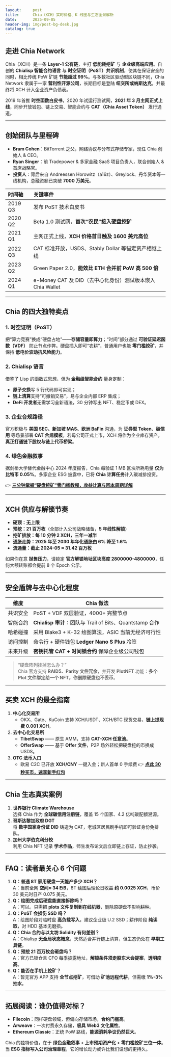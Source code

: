 ```yaml
---
layout:     post
title:      Chia（XCH）实时价格、K 线图与生态全景解析
date:       2025-09-05
header-img: img/post-bg-desk.jpg
catalog: true
---
```


## 走进 Chia Network
Chia（XCH）是一条 **Layer-1 公有链**，主打 **低能耗挖矿** 与 **企业级高端应用**。自创的 **Chialisp 智能合约语言** 与 **时空证明（PoST）共识机制**，使其在保证安全的同时，相比传统 PoW 矿链 **节能超过 99%**。与多数社区驱动型区块链不同，Chia Network 隶属于一家 **营利性开源公司**，长期目标是登陆 **纽交所或纳斯达克**，并最终将 XCH 计入企业资产负债表。

2019 年首推 **时空函数白皮书**，2020 年试运行测试网，**2021 年 3 月主网正式上线**，同步开放钱包、链上交易、智能合约与 **CAT（Chia Asset Token）** 发行通道。

---

## 创始团队与里程碑
- **Bram Cohen**：BitTorrent 之父，网络协议与分布式存储专家，现任 Chia 创始人 & CEO。  
- **Ryan Singer**：前 Tradepower & 多家金融 SaaS 项目负责人，联合创始人 & 首席战略官。  
- **投资人**：背后来自 Andreessen Horowitz（a16z）、Greylock、丹华资本等一线机构，总融资额已突破 **7000 万美元**。

| 时间轴   | 关键事件                                                 |
|:---------|:---------------------------------------------------------|
| 2019 Q3  | 发布 PoST 技术白皮书                                      |
| 2020 Q2  | Beta 1.0 测试网，**首次“农民”接入硬盘挖矿**               |
| 2021 Q1  | 主网正式上线，**XCH 价格首日触及 1600 美元高位**         |
| 2022 Q3  | CAT 标准开放，USDS、Stably Dollar 等锚定资产相继上线     |
| 2023 Q2  | Green Paper 2.0，**能效比 ETH 合并前 PoW 高 500 倍**      |
| 2024 Q1  | e-Money CAT 及 DID（去中心化身份）测试版本嵌入 Chia Wallet |

---

## Chia 的四大独特卖点

### 1. 时空证明（PoST）  
把“算力竞赛”换成“硬盘占地”——**存储容量即算力**；“时间”部分通过 **可验证延迟函数（VDF）** 防止节点作弊。硬盘插入即可“农耕”，普通用户也能 **零门槛挖矿**，并保持 **低电价波动抗风险能力**。

### 2. Chialisp 语言  
借鉴了 Lisp 的函数式思想，但为 **金融级智能合约** 量身定制：  
- **原子交换**写 5 行代码即可实现；  
- **链上清算**支持“可撤销交易”，易与企业内部 ERP 集成；  
- **DeFi 开发者**无需学习全新语法，30 分钟写出 NFT、稳定币或 DEX。

### 3. 企业合规路径  
官方积极与 **美国 SEC、新加坡 MAS、欧洲 BaFin** 沟通，为 **证券型 Token**、**碳信用** 等场景部署 **CAT 合规模板**。若母公司正式上市，XCH 将作为企业库存资产，**真正打通链下股权与链上代币桥梁**。

### 4. 绿色金融叙事  
据剑桥大学替代金融中心 2024 年度报告，Chia 每验证 1 MB 区块所耗电量 **仅为比特币 0.05%**。多家企业 ESG 披露中，已将 **Chia 计算任务**计入碳减排投资。

👉 [**三分钟掌握“硬盘挖矿”零门槛教程，收益计算与回本周期详解**](https://okxdog.com/)

---

## XCH 供应与解锁节奏
- **硬顶：无上限**  
- **预挖：21 百万枚**（全部计入公司战略储备，**5 年线性解锁**）  
- **挖矿排放：每 10 分钟 2 XCH，三年一减半**  
- **通胀走势：2025 年至 2030 年年化通胀由 6% 降至 1.6%**  
- **流通量：截止 2024-05 ≈ 31.42 百万枚**  

如果你在意 **抛售压力**，请锁定 **官方解锁地址区块高度 2800000-4800000**，任何大额转账都会提前 8 个 Epoch 公示。

---

## 安全盾牌与去中心化程度
| 维度       | Chia 做法                                                   |
|------------|-------------------------------------------------------------|
| 共识安全   | PoST + VDF 双层验证，4000+ 完整节点                         |
| 智能合约   | **Chialisp 审计**：团队与 Trail of Bits、Quantstamp 合作    |
| 哈希碰撞   | 采用 Blake3 + K-32 绘图算法，ASIC 当前无经济可行性          |
| 访问控制   | 命令行 + 硬件钱包 **Ledger Nano S Plus** 冷签               |
| 未来升级   | **密钥托管 CAT + 时间锁合约** 保障企业级公司钱包            |

> “硬盘阵列挂掉怎么办？”  
> Chia 官方支持 **RAID5、Parity 文件冗余**，并开发 **PlotNFT** 功能：**多个 Plot 文件绑定给一个 NFT，你删除硬盘也不丢币**。

---

## 买卖 XCH 的最全指南
1. **中心化交易所**  
   - OKX、Gate、KuCoin 支持 XCH/USDT、XCH/BTC 现货交易，**链上提现费 0.001 XCH**。  
2. **去中心化交易所**  
   - **TibetSwap** —— 原生 AMM，支持 **CAT-XCH 任意池**。  
   - **OfferSwap** —— 基于 **Offer 文件**，P2P 场外轻松把硬盘挖的币换成 USDS。
3. **OTC 法币入口**  
   - 欧易 C2C 已开放 **XCH/CNY** 一键入金；新人首单 0 手续费 👉 [**点此 30 秒买币，速享新手红包**](https://okxdog.com/)

---

## Chia 生态真实案例
1. **世界银行 Climate Warehouse**  
   选择 Chia 作为 **全球碳信用注册链**，覆盖 15 个国家、4.2 亿吨碳配额溯源。  
2. **哥斯达黎加政府 DGT**  
   将 **数字国家身份证 DID** 铸造为 CAT，老城区居民刷手机即可验证身份免排队。  
3. **加州大学伯克利分校**  
   利用 Chia NFT 记录 **学术作品**，师生发布论文后立即链上存证，防止抄袭。

---

## FAQ：读者最关心 6 个问题
1. **Q：普通 8T 家用硬盘一天能产多少 XCH？**  
   A：当前全网 **空间≈ 34 EiB**，8T 绘图后理论日收益 **约 0.0025 XCH**，币价 30 美元时日产 0.075 美元。
2. **Q：绘图完成后硬盘能直接拆除吗？**  
   A：可以。只需把 **plots 文件复制到在线机器**，删除原硬盘不影响耕种。
3. **Q：PoST 会损伤 SSD 吗？**  
   A：绘图阶段对临时盘 **高负载写入**，建议企业级 U.2 SSD；耕作阶段 **纯读取**，对 HDD 基本无磨损。
4. **Q：Chia 合约与以太坊 Solidity 有何差别？**  
   A：Chialisp **无全局状态概念**，天然适合并行链上清算，但生态仍处在 **早期工具链**。
5. **Q：预挖 21 百万枚会砸盘吗？**  
   A：官方已锁仓且 CFO 每季披露地址，**解锁条件须走股东大会提案**，**透明度高**。  
6. **Q：能否在手机上挖矿？**  
   A：暂无官方 APP 支持 **全节点挖矿**，可借助 **矿池远程代耕**，但需缴 **1%-3% 抽水**。

---

## 拓展阅读：谁仍值得对标？
- **Filecoin**：同样硬盘领域，但偏向存储市场，**合约门槛高**。  
- **Arweave**：一次付费永久存储，**极具 Web3 文化属性**。  
- **Ethereum Classic**：正统 PoW 路线，**能源消耗争议仍然巨大**。

Chia 的独特价值，在于 **绿色金融叙事 + 上市预期资产化 + 零门槛挖矿三位一体**。当 **ESG 指标写入公司治理章程**，它的增长动力或许比我们设想的更持久。